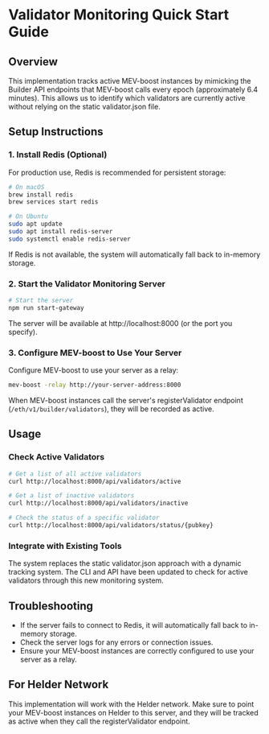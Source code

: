 # Validator Monitoring Quick Start Guide

## Overview

This implementation tracks active MEV-boost instances by mimicking the Builder API endpoints that MEV-boost calls every epoch (approximately 6.4 minutes). This allows us to identify which validators are currently active without relying on the static validator.json file.

## Setup Instructions

### 1. Install Redis (Optional)

For production use, Redis is recommended for persistent storage:

```bash
# On macOS
brew install redis
brew services start redis

# On Ubuntu
sudo apt update
sudo apt install redis-server
sudo systemctl enable redis-server
```

If Redis is not available, the system will automatically fall back to in-memory storage.

### 2. Start the Validator Monitoring Server

```bash
# Start the server
npm run start-gateway
```

The server will be available at http://localhost:8000 (or the port you specify).

### 3. Configure MEV-boost to Use Your Server

Configure MEV-boost to use your server as a relay:

```bash
mev-boost -relay http://your-server-address:8000
```

When MEV-boost instances call the server's registerValidator endpoint (`/eth/v1/builder/validators`), they will be recorded as active.

## Usage

### Check Active Validators

```bash
# Get a list of all active validators
curl http://localhost:8000/api/validators/active

# Get a list of inactive validators
curl http://localhost:8000/api/validators/inactive

# Check the status of a specific validator
curl http://localhost:8000/api/validators/status/{pubkey}
```

### Integrate with Existing Tools

The system replaces the static validator.json approach with a dynamic tracking system. The CLI and API have been updated to check for active validators through this new monitoring system.

## Troubleshooting

- If the server fails to connect to Redis, it will automatically fall back to in-memory storage.
- Check the server logs for any errors or connection issues.
- Ensure your MEV-boost instances are correctly configured to use your server as a relay.

## For Helder Network

This implementation will work with the Helder network. Make sure to point your MEV-boost instances on Helder to this server, and they will be tracked as active when they call the registerValidator endpoint. 